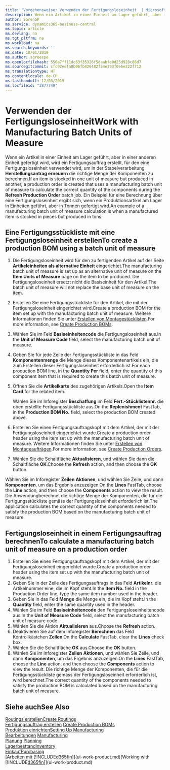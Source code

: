 ```yaml
---
title: 'Vorgehensweise: Verwenden der Fertigungsloseinheit  | Microsoft Docs'
description: Wenn ein Artikel in einer Einheit am Lager geführt, aber in einer anderen Einheit gefertigt wird, kann ein Fertigungsauftrag erstellt werden, für den eine Fertigungsloseinheit verwendet wird, um in der Stapelverarbeitung  FA berechnen die richtige Menge der Komponenten zu berechnen. Ein Beispiel für eine Berechnung über eine Fertigungsloseinheit ergibt sich, wenn ein Produktionsartikel am Lager in Einheiten geführt, aber in Tonnen gefertigt wird.
author: SorenGP
ms.service: dynamics365-business-central
ms.topic: article
ms.devlang: na
ms.tgt_pltfrm: na
ms.workload: na
ms.search.keywords: ''
ms.date: 10/01/2019
ms.author: sgroespe
ms.openlocfilehash: 550a7ff11dc63f35326f5daabfe0d25d928c86d7
ms.sourcegitcommit: cfc92eefa8b06fb426482f54e393f0e6e222f712
ms.translationtype: HT
ms.contentlocale: de-CH
ms.lasthandoff: 12/03/2019
ms.locfileid: "2877749"
---
```

# <a name="work-with-manufacturing-batch-units-of-measure"></a><span data-ttu-id="26218-104">Verwenden der Fertigungsloseinheit</span><span class="sxs-lookup"><span data-stu-id="26218-104">Work with Manufacturing Batch Units of Measure</span></span>
<span data-ttu-id="26218-105">Wenn ein Artikel in einer Einheit am Lager geführt, aber in einer anderen Einheit gefertigt wird, wird ein Fertigungsauftrag erstellt, für den eine Fertigungsloseinheit verwendet wird, um in der Stapelverarbeitung **Herstellungsantrag erneuern** die richtige Menge der Komponenten zu berechnen.</span><span class="sxs-lookup"><span data-stu-id="26218-105">If an item is stocked in one unit of measure but produced in another, a production order is created that uses a manufacturing batch unit of measure to calculate the correct quantity of the components during the **Refresh Production Order** batch job.</span></span> <span data-ttu-id="26218-106">Ein Beispiel für eine Berechnung über eine Fertigungsloseinheit ergibt sich, wenn ein Produktionsartikel am Lager in Einheiten geführt, aber in Tonnen gefertigt wird.</span><span class="sxs-lookup"><span data-stu-id="26218-106">An example of a manufacturing batch unit of measure calculation is when a manufactured item is stocked in pieces but produced in tons.</span></span>  

## <a name="to-create-a-production-bom-using-a-batch-unit-of-measure"></a><span data-ttu-id="26218-107">Eine Fertigungsstückliste mit eine Fertigungsloseinheit erstellen</span><span class="sxs-lookup"><span data-stu-id="26218-107">To create a production BOM using a batch unit of measure</span></span>  
1.  <span data-ttu-id="26218-108">Die Fertigungsloseinheit wird für den zu fertigenden Artikel auf der Seite **Artikeleinheiten als alternative Einheit** eingerichtet.</span><span class="sxs-lookup"><span data-stu-id="26218-108">The manufacturing batch unit of measure is set up as an alternative unit of measure on the **Item Units of Measure** page on the item to be produced.</span></span> <span data-ttu-id="26218-109">Die Fertigungsloseinheit ersetzt nicht die Basiseinheit für den Artikel.</span><span class="sxs-lookup"><span data-stu-id="26218-109">The batch unit of measure will not replace the base unit of measure on the item.</span></span>  
2.  <span data-ttu-id="26218-110">Erstellen Sie eine Fertigungsstückliste für den Artikel, die mit der Fertigungsloseinheit eingerichtet wird.</span><span class="sxs-lookup"><span data-stu-id="26218-110">Create a production BOM for the item set up with the manufacturing batch unit of measure.</span></span> <span data-ttu-id="26218-111">Weitere Informationen finden Sie unter [Erstellen von Montagestücklisten](production-how-to-create-production-boms.md).</span><span class="sxs-lookup"><span data-stu-id="26218-111">For more information, see [Create Production BOMs](production-how-to-create-production-boms.md).</span></span>  
3.  <span data-ttu-id="26218-112">Wählen Sie im Feld **Basiseinheitencode** die Fertigungsloseinheit aus.</span><span class="sxs-lookup"><span data-stu-id="26218-112">In the **Unit of Measure Code** field, select the manufacturing batch unit of measure.</span></span>  
4.  <span data-ttu-id="26218-113">Geben Sie für jede Zeile der Fertigungsstückliste in das Feld **Komponentenmenge** die Menge dieses Komponentenartikels ein, die zum Erstellen dieser Fertigungsloseinheit erforderlich ist.</span><span class="sxs-lookup"><span data-stu-id="26218-113">For each production BOM line, in the **Quantity Per** field, enter the quantity of this component item that is required to create this batch unit of measure.</span></span>  
5.  <span data-ttu-id="26218-114">Öffnen Sie die  **Artikelkarte** des zugehörigen Artikels.</span><span class="sxs-lookup"><span data-stu-id="26218-114">Open the **Item Card** for the related item.</span></span>  

    <span data-ttu-id="26218-115">Wählen Sie im Inforegister **Beschaffung** im Feld **Fert.-Stücklistennr.** die oben erstellte Fertigungsstückliste aus.</span><span class="sxs-lookup"><span data-stu-id="26218-115">On the **Replenishment** FastTab, in the **Production BOM No.** field, select the production BOM created above.</span></span>  
6.  <span data-ttu-id="26218-116">Erstellen Sie einen Fertigungsauftragskopf mit dem Artikel, der mit der Fertigungsloseinheit eingerichtet wurde.</span><span class="sxs-lookup"><span data-stu-id="26218-116">Create a production order header using the item set up with the manufacturing batch unit of measure.</span></span> <span data-ttu-id="26218-117">Weitere Informationen finden Sie unter [Erstellen von Montageaufträgen](production-how-to-create-production-orders.md).</span><span class="sxs-lookup"><span data-stu-id="26218-117">For more information, see [Create Production Orders](production-how-to-create-production-orders.md).</span></span>  
7.  <span data-ttu-id="26218-118">Wählen Sie die Schaltfläche **Aktualisieren**, und wählen Sie dann die Schaltfläche **OK**.</span><span class="sxs-lookup"><span data-stu-id="26218-118">Choose the **Refresh** action, and then choose  the **OK** button.</span></span>  

<span data-ttu-id="26218-119">Wählen Sie im Inforegister **Zeilen** **Aktionen**, und wählen Sie Zeile, und dann **Komponenten**, um das Ergebnis anzuzeigen.</span><span class="sxs-lookup"><span data-stu-id="26218-119">On the **Lines** FastTab, choose the **Line** action, and then choose the **Components** action to view the result.</span></span> <span data-ttu-id="26218-120">Die Anwendungberechnet die richtige Menge der Komponenten, die für die Fertigungsstückliste gemäss der Fertigungsloseinheit erforderlich ist.</span><span class="sxs-lookup"><span data-stu-id="26218-120">The application calculates the correct quantity of the components needed to satisfy the production BOM based on the manufacturing batch unit of measure.</span></span>  

## <a name="to-calculate-a-manufacturing-batch-unit-of-measure-on-a-production-order"></a><span data-ttu-id="26218-121">Fertigungsloseinheit in einem Fertigungsauftrag berechnen</span><span class="sxs-lookup"><span data-stu-id="26218-121">To calculate a manufacturing batch unit of measure on a production order</span></span>  
1.  <span data-ttu-id="26218-122">Erstellen Sie einen Fertigungsauftragskopf mit dem Artikel, der mit der Fertigungsloseinheit eingerichtet wurde.</span><span class="sxs-lookup"><span data-stu-id="26218-122">Create a production order header using the item set up with the manufacturing batch unit of measure.</span></span>  
2.  <span data-ttu-id="26218-123">Geben Sie in der Zeile des Fertigungsauftrags in das Feld **Artikelnr.** die Artikelnummer eine, die im Kopf steht.</span><span class="sxs-lookup"><span data-stu-id="26218-123">In the **Item No.** field in the Production Order line, type the same item number used in the header.</span></span>  
3.  <span data-ttu-id="26218-124">Geben Sie in das Feld **Menge** die Menge ein, die im Kopf steht.</span><span class="sxs-lookup"><span data-stu-id="26218-124">In the **Quantity** field, enter the same quantity used in the header.</span></span>  
4.  <span data-ttu-id="26218-125">Wählen Sie im Feld **Basiseinheitencode** den Fertigungsloseinheitencode aus.</span><span class="sxs-lookup"><span data-stu-id="26218-125">In the **Unit of Measure Code** field, select the manufacturing batch unit of measure code.</span></span>  
5.  <span data-ttu-id="26218-126">Wählen Sie die Aktion **Aktualisieren** aus.</span><span class="sxs-lookup"><span data-stu-id="26218-126">Choose the **Refresh** action.</span></span>
6.  <span data-ttu-id="26218-127">Deaktivieren Sie auf dem Inforegister **Berechnen** das Feld Kontrollkästchen **Zeilen**.</span><span class="sxs-lookup"><span data-stu-id="26218-127">On the **Calculate** FastTab, clear the **Lines** check box.</span></span>  
7.  <span data-ttu-id="26218-128">Wählen Sie die Schaltfläche **OK** aus.</span><span class="sxs-lookup"><span data-stu-id="26218-128">Choose the **OK** button.</span></span>  
8.  <span data-ttu-id="26218-129">Wählen Sie im Inforegister **Zeilen** **Aktionen**, und wählen Sie Zeile, und dann **Komponenten**, um das Ergebnis anzuzeigen.</span><span class="sxs-lookup"><span data-stu-id="26218-129">On the **Lines** FastTab, choose the **Line** action, and then choose the **Components** action to view the result.</span></span> <span data-ttu-id="26218-130">Die richtige Menge der Komponenten, die für die Fertigungsstückliste gemäss der Fertigungsloseinheit erforderlich ist, wird berechnet.</span><span class="sxs-lookup"><span data-stu-id="26218-130">The correct quantity of the components needed to satisfy the production BOM is calculated based on the manufacturing batch unit of measure.</span></span>  

## <a name="see-also"></a><span data-ttu-id="26218-131">Siehe auch</span><span class="sxs-lookup"><span data-stu-id="26218-131">See Also</span></span>  
[<span data-ttu-id="26218-132">Routings erstellen</span><span class="sxs-lookup"><span data-stu-id="26218-132">Create Routings</span></span>](production-how-to-create-routings.md)  
<span data-ttu-id="26218-133">[Fertigungsauftrag erstellen](production-how-to-create-production-boms.md)   </span><span class="sxs-lookup"><span data-stu-id="26218-133">[Create Production BOMs](production-how-to-create-production-boms.md)   </span></span>  
[<span data-ttu-id="26218-134">Produktion einrichten</span><span class="sxs-lookup"><span data-stu-id="26218-134">Setting Up Manufacturing</span></span>](production-configure-production-processes.md)  
<span data-ttu-id="26218-135">[Bearbeitungen](production-manage-manufacturing.md)  </span><span class="sxs-lookup"><span data-stu-id="26218-135">[Manufacturing](production-manage-manufacturing.md)  </span></span>  
<span data-ttu-id="26218-136">[Planung](production-planning.md) </span><span class="sxs-lookup"><span data-stu-id="26218-136">[Planning](production-planning.md) </span></span>  
[<span data-ttu-id="26218-137">Lagerbesttand</span><span class="sxs-lookup"><span data-stu-id="26218-137">Inventory</span></span>](inventory-manage-inventory.md)  
[<span data-ttu-id="26218-138">Einkauf</span><span class="sxs-lookup"><span data-stu-id="26218-138">Purchasing</span></span>](purchasing-manage-purchasing.md)  
<span data-ttu-id="26218-139">[Arbeiten mit [!INCLUDE[d365fin](includes/d365fin_md.md)]](ui-work-product.md)</span><span class="sxs-lookup"><span data-stu-id="26218-139">[Working with [!INCLUDE[d365fin](includes/d365fin_md.md)]](ui-work-product.md)</span></span>  
